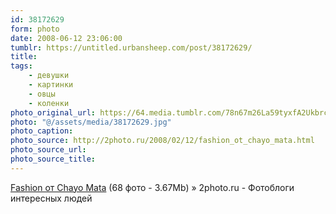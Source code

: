 ```yaml
---
id: 38172629
form: photo
date: 2008-06-12 23:06:00
tumblr: https://untitled.urbansheep.com/post/38172629/
title:
tags:
    - девушки
    - картинки
    - овцы
    - коленки
photo_original_url: https://64.media.tumblr.com/78n67m26La59tyxfA2Ukbrcy_640.jpg
photo: "@/assets/media/38172629.jpg"
photo_caption:
photo_source: http://2photo.ru/2008/02/12/fashion_ot_chayo_mata.html
photo_source_url:
photo_source_title:
---
```


<p><a href="http://2photo.ru/2008/02/12/fashion_ot_chayo_mata.html">Fashion от Chayo Mata</a> (68 фото - 3.67Mb) » 2photo.ru - Фотоблоги интересных людей</p>
